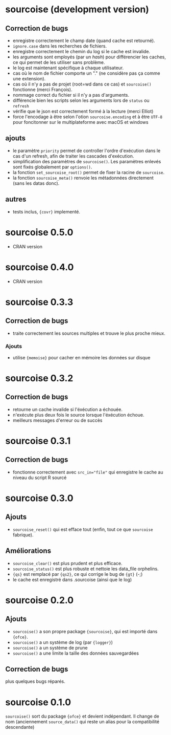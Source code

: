 # sourcoise (development version)

## Correction de bugs

* enregistre correctement le champ date (quand cache est retourné).
* `ignore.case` dans les recherches de fichiers.
* enregistre correctement le chemin du log si le cache est invalide.
* les arguments sont employés (par un *hash*) pour différencier les caches, ce qui permet de les utiliser sans problème.
* le log est maintenant spécifique à chaque utilisateur.
* cas où le nom de fichier comporte un "." (ne considère pas ça comme une extension).
* cas où il n'y a pas de projet (root=wd dans ce cas) et `sourcoise()` fonctionne (merci François).
* nommage correct du fichier si il n'y a pas d'arguments.
* différencie bien les scripts selon les arguments lors de `status` ou `refresh`
* vérifie que le json est correctement formé à la lecture (merci Elliot)
* force l'encodage à être selon l'otion `sourcoise.encoding` et à être `UTF-8` pour foncitonner sur le multiplateforme avec macOS et windows

## ajouts

* le paramètre `priority` permet de controller l'ordre d'exécution dans le cas d'un refresh, afin de traiter les cascades d'exécution.
* simplification des paramètres de `sourcoise()`. Les paramètres enlevés sont fixés globalement par `options()`.
* la fonction `set_sourcoise_root()` permet de fixer la racine de `sourcoise`.
* la fonction `sourcoise_meta()` renvoie les métadonnées directement (sans les datas donc).

## autres

* tests inclus, `{covr}` implementé.

# sourcoise 0.5.0

* CRAN version

# sourcoise 0.4.0

* CRAN version

# sourcoise 0.3.3

## Correction de bugs

* traite correctement les sources multiples et trouve le plus proche mieux.

### Ajouts

* utilise `{memoise}` pour cacher en mémoire les données sur disque

# sourcoise 0.3.2

## Correction de bugs

* retourne un cache invalide si l'éxécution a échouée.
* n'exécute plus deux fois le source lorsque l'éxécution échoue.
* meilleurs messages d'erreur ou de succès

# sourcoise 0.3.1

## Correction de bugs

* fonctionne correctement avec `src_in="file"` qui enregistre le cache au niveau du script R sourcé

# sourcoise 0.3.0

## Ajouts

* `sourcoise_reset()` qui est efface tout (enfin, tout ce que `sourcoise` fabrique).

## Améliorations

* `sourcoise_clear()` est plus prudent et plus efficace.
* `sourcoise_status()` est plus robuste et nettoie les data_file orphelins.
* `{qs}` est remplacé par `{qs2}`, ce qui corrige le bug de `{gt}` (-;) 
* le cache est enregistré dans .sourcoise (ainsi que le log)

# sourcoise 0.2.0

## Ajouts

* `sourcoise()` a son propre package `{sourcoise}`, qui est importé dans `{ofce}`.
* `sourcoise()` a un système de log (par `{logger}`)
* `sourcoise()` a un système de prune
* `sourcoise()` a une limite la taille des données sauvegardées

## Correction de bugs

plus quelques bugs réparés.

# sourcoise 0.1.0

`sourcoise()` sort du package `{ofce}` et devient indépendant. Il change de nom (anciennement `source_data()` qui reste un alias pour la compatibilité descendante)
